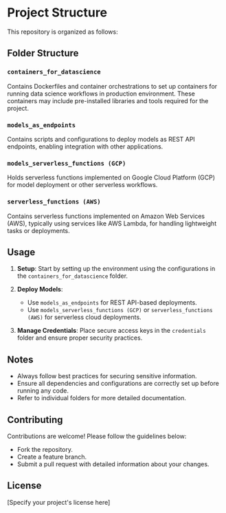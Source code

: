 # Project Structure

This repository is organized as follows:

## Folder Structure

### `containers_for_datascience`
Contains Dockerfiles and container orchestrations to set up containers for running data science workflows in production environment. 
These containers may include pre-installed libraries and tools required for the project.

### `models_as_endpoints`
Contains scripts and configurations to deploy models as REST API endpoints, enabling integration with other applications.

### `models_serverless_functions (GCP)`
Holds serverless functions implemented on Google Cloud Platform (GCP) for model deployment or other serverless workflows.

### `serverless_functions (AWS)`
Contains serverless functions implemented on Amazon Web Services (AWS), typically using services like AWS Lambda, for handling lightweight tasks or deployments.

## Usage
1. **Setup**: Start by setting up the environment using the configurations in the `containers_for_datascience` folder.

2. **Deploy Models**:
   - Use `models_as_endpoints` for REST API-based deployments.
   - Use `models_serverless_functions (GCP)` or `serverless_functions (AWS)` for serverless cloud deployments.
3. **Manage Credentials**: Place secure access keys in the `credentials` folder and ensure proper security practices.

## Notes
- Always follow best practices for securing sensitive information.
- Ensure all dependencies and configurations are correctly set up before running any code.
- Refer to individual folders for more detailed documentation.

## Contributing
Contributions are welcome! Please follow the guidelines below:
- Fork the repository.
- Create a feature branch.
- Submit a pull request with detailed information about your changes.

## License
[Specify your project's license here]

